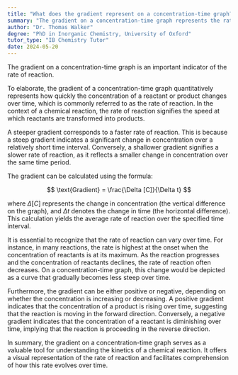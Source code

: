 ```yaml
---
title: "What does the gradient represent on a concentration-time graph?"
summary: "The gradient on a concentration-time graph represents the rate of reaction."
author: "Dr. Thomas Walker"
degree: "PhD in Inorganic Chemistry, University of Oxford"
tutor_type: "IB Chemistry Tutor"
date: 2024-05-20
---
```


The gradient on a concentration-time graph is an important indicator of the rate of reaction.

To elaborate, the gradient of a concentration-time graph quantitatively represents how quickly the concentration of a reactant or product changes over time, which is commonly referred to as the rate of reaction. In the context of a chemical reaction, the rate of reaction signifies the speed at which reactants are transformed into products.

A steeper gradient corresponds to a faster rate of reaction. This is because a steep gradient indicates a significant change in concentration over a relatively short time interval. Conversely, a shallower gradient signifies a slower rate of reaction, as it reflects a smaller change in concentration over the same time period.

The gradient can be calculated using the formula:

$$
\text{Gradient} = \frac{\Delta [C]}{\Delta t}
$$

where $\Delta [C]$ represents the change in concentration (the vertical difference on the graph), and $\Delta t$ denotes the change in time (the horizontal difference). This calculation yields the average rate of reaction over the specified time interval.

It is essential to recognize that the rate of reaction can vary over time. For instance, in many reactions, the rate is highest at the onset when the concentration of reactants is at its maximum. As the reaction progresses and the concentration of reactants declines, the rate of reaction often decreases. On a concentration-time graph, this change would be depicted as a curve that gradually becomes less steep over time.

Furthermore, the gradient can be either positive or negative, depending on whether the concentration is increasing or decreasing. A positive gradient indicates that the concentration of a product is rising over time, suggesting that the reaction is moving in the forward direction. Conversely, a negative gradient indicates that the concentration of a reactant is diminishing over time, implying that the reaction is proceeding in the reverse direction.

In summary, the gradient on a concentration-time graph serves as a valuable tool for understanding the kinetics of a chemical reaction. It offers a visual representation of the rate of reaction and facilitates comprehension of how this rate evolves over time.
    